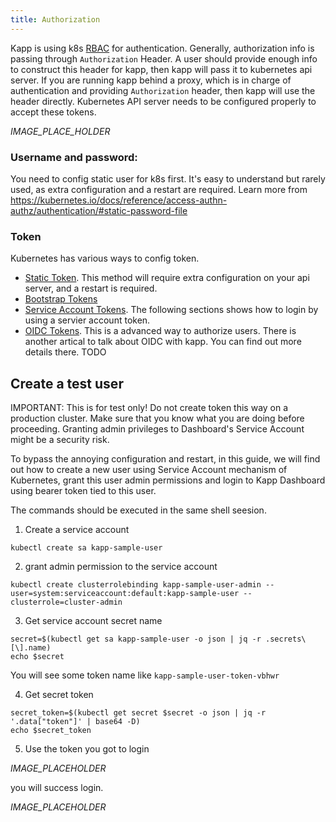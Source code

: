 ```yaml
---
title: Authorization
---
```


Kapp is using k8s [RBAC](https://kubernetes.io/docs/reference/access-authn-authz/rbac/) for authentication. Generally, authorization info is passing through `Authorization` Header. A user should provide enough info to construct this header for kapp, then kapp will pass it to kubernetes api server. If you are running kapp behind a proxy, which is in charge of authentication and providing `Authorization` header, then kapp will use the header directly. Kubernetes API server needs to be configured properly to accept these tokens.

_IMAGE_PLACE_HOLDER_

### Username and password:
You need to config static user for k8s first. It's easy to understand but rarely used, as extra configuration and a restart are required. Learn more from https://kubernetes.io/docs/reference/access-authn-authz/authentication/#static-password-file

### Token
Kubernetes has various ways to config token. 
- [Static Token](https://kubernetes.io/docs/reference/access-authn-authz/authentication/#static-password-file). This method will require extra configuration on your api server, and a restart is required.
- [Bootstrap Tokens](https://kubernetes.io/docs/reference/access-authn-authz/authentication/#bootstrap-tokens)
- [Service Account Tokens](https://kubernetes.io/docs/reference/access-authn-authz/authentication/#bootstrap-tokens). The following sections shows how to login by using a servier account token.
- [OIDC Tokens](https://kubernetes.io/docs/reference/access-authn-authz/authentication/#bootstrap-tokens). This is a advanced way to authorize users. There is another artical to talk about OIDC with kapp. You can find out more details there. TODO

## Create a test user

IMPORTANT: This is for test only! Do not create token this way on a production cluster. Make sure that you know what you are doing before proceeding. Granting admin privileges to Dashboard's Service Account might be a security risk.

To bypass the annoying configuration and restart, in this guide, we will find out how to create a new user using Service Account mechanism of Kubernetes, grant this user admin permissions and login to Kapp Dashboard using bearer token tied to this user.

The commands should be executed in the same shell seesion.

1. Create a service account

```
kubectl create sa kapp-sample-user
```

2. grant admin permission to the service account

```
kubectl create clusterrolebinding kapp-sample-user-admin --user=system:serviceaccount:default:kapp-sample-user --clusterrole=cluster-admin
```

3. Get service account secret name

```
secret=$(kubectl get sa kapp-sample-user -o json | jq -r .secrets\[\].name)
echo $secret
```

You will see some token name like `kapp-sample-user-token-vbhwr`

4. Get secret token

```
secret_token=$(kubectl get secret $secret -o json | jq -r '.data["token"]' | base64 -D)
echo $secret_token
```

5. Use the token you got to login

_IMAGE_PLACEHOLDER_

you will success login.

_IMAGE_PLACEHOLDER_
